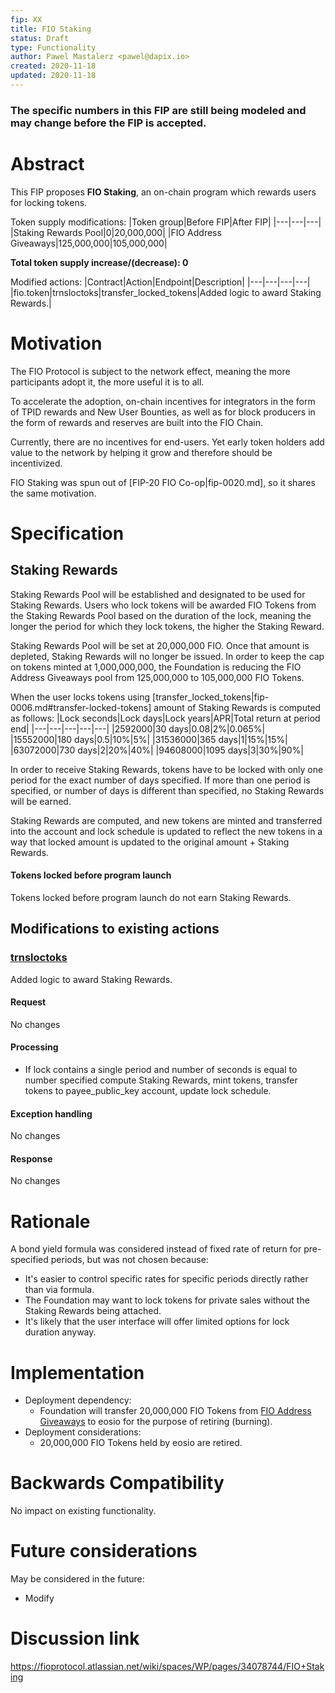 ```yaml
---
fip: XX
title: FIO Staking
status: Draft
type: Functionality
author: Pawel Mastalerz <pawel@dapix.io>
created: 2020-11-18
updated: 2020-11-18
---
```


### The specific numbers in this FIP are still being modeled and may change before the FIP is accepted.

# Abstract
This FIP proposes **FIO Staking**, an on-chain program which rewards users for locking tokens.

Token supply modifications:
|Token group|Before FIP|After FIP|
|---|---|---|
|Staking Rewards Pool|0|20,000,000|
|FIO Address Giveaways|125,000,000|105,000,000|

**Total token supply increase/(decrease): 0**

Modified actions:
|Contract|Action|Endpoint|Description|
|---|---|---|---|
|fio.token|trnsloctoks|transfer_locked_tokens|Added logic to award Staking Rewards.|

# Motivation
The FIO Protocol is subject to the network effect, meaning the more participants adopt it, the more useful it is to all.

To accelerate the adoption, on-chain incentives for integrators in the form of TPID rewards and New User Bounties, as well as for block producers in the form of rewards and reserves are built into the FIO Chain.

Currently, there are no incentives for end-users. Yet early token holders add value to the network by helping it grow and therefore should be incentivized.

FIO Staking was spun out of [FIP-20 FIO Co-op|fip-0020.md], so it shares the same motivation.

# Specification
## Staking Rewards
Staking Rewards Pool will be established and designated to be used for Staking Rewards. Users who lock tokens will be awarded FIO Tokens from the Staking Rewards Pool based on the duration of the lock, meaning the longer the period for which they lock tokens, the higher the Staking Reward.

Staking Rewards Pool will be set at 20,000,000 FIO. Once that amount is depleted, Staking Rewards will no longer be issued. In order to keep the cap on tokens minted at 1,000,000,000, the Foundation is reducing the FIO Address Giveaways pool from 125,000,000 to 105,000,000 FIO Tokens.

When the user locks tokens using [transfer_locked_tokens|fip-0006.md#transfer-locked-tokens] amount of Staking Rewards is computed as follows:
|Lock seconds|Lock days|Lock years|APR|Total return at period end|
|---|---|---|---|---|
|2592000|30 days|0.08|2%|0.065%|
|15552000|180 days|0.5|10%|5%|
|31536000|365 days|1|15%|15%|
|63072000|730 days|2|20%|40%|
|94608000|1095 days|3|30%|90%|

In order to receive Staking Rewards, tokens have to be locked with only one period for the exact number of days specified. If more than one period is specified, or number of days is different than specified, no Staking Rewards will be earned.

Staking Rewards are computed, and new tokens are minted and transferred into the account and lock schedule is updated to reflect the new tokens in a way that locked amount is updated to the original amount + Staking Rewards.

#### Tokens locked before program launch
Tokens locked before program launch do not earn Staking Rewards.

## Modifications to existing actions
### [trnsloctoks](fip-0020.md)
Added logic to award Staking Rewards.
#### Request
No changes
#### Processing
* If lock contains a single period and number of seconds is equal to number specified compute Staking Rewards, mint tokens, transfer tokens to payee_public_key account, update lock schedule.
#### Exception handling
No changes
#### Response
No changes

# Rationale
A bond yield formula was considered instead of fixed rate of return for pre-specified periods, but was not chosen because:
* It's easier to control specific rates for specific periods directly rather than via formula.
* The Foundation may want to lock tokens for private sales without the Staking Rewards being attached.
* It's likely that the user interface will offer limited options for lock duration anyway.

# Implementation
* Deployment dependency:
  * Foundation will transfer 20,000,000 FIO Tokens from [FIO Address Giveaways](https://kb.fioprotocol.io/fio-token/token-distribution#tokens-minted-over-time) to eosio for the purpose of retiring (burning).
* Deployment considerations:
  * 20,000,000 FIO Tokens held by eosio are retired.

# Backwards Compatibility
No impact on existing functionality.

# Future considerations
May be considered in the future:
* Modify 

# Discussion link
https://fioprotocol.atlassian.net/wiki/spaces/WP/pages/34078744/FIO+Staking
